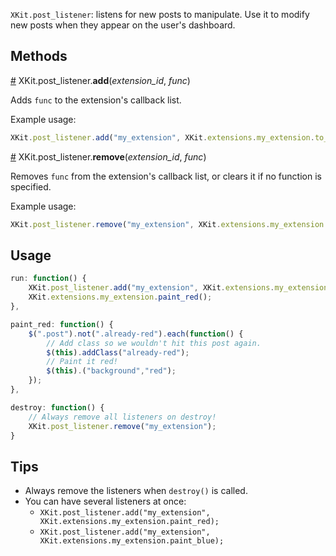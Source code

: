 `XKit.post_listener`: listens for new posts to manipulate.  Use it to modify new posts when they appear on the user's dashboard.

## Methods

<a name="add" href="XKit.post_listener.md#add">#</a> XKit.post_listener.**add**(_extension_id_, _func_)

Adds `func` to the extension's callback list.

Example usage:

```javascript
XKit.post_listener.add("my_extension", XKit.extensions.my_extension.to_be_called);
```

<a name="remove" href="XKit.post_listener.md#remove">#</a> XKit.post_listener.**remove**(_extension_id_, _func_)

Removes `func` from the extension's callback list, or clears it if no function is specified.

Example usage:

```javascript
XKit.post_listener.remove("my_extension", XKit.extensions.my_extension.to_be_called);
```

## Usage

```javascript
run: function() {
    XKit.post_listener.add("my_extension", XKit.extensions.my_extension.paint_red);
    XKit.extensions.my_extension.paint_red();
},

paint_red: function() {
    $(".post").not(".already-red").each(function() {
        // Add class so we wouldn't hit this post again.
        $(this).addClass("already-red");
        // Paint it red!
        $(this).("background","red");
    });
},

destroy: function() {
    // Always remove all listeners on destroy!
    XKit.post_listener.remove("my_extension");
}
```

## Tips

* Always remove the listeners when `destroy()` is called.
* You can have several listeners at once:
  * `XKit.post_listener.add("my_extension", XKit.extensions.my_extension.paint_red);`
  * `XKit.post_listener.add("my_extension", XKit.extensions.my_extension.paint_blue);`

